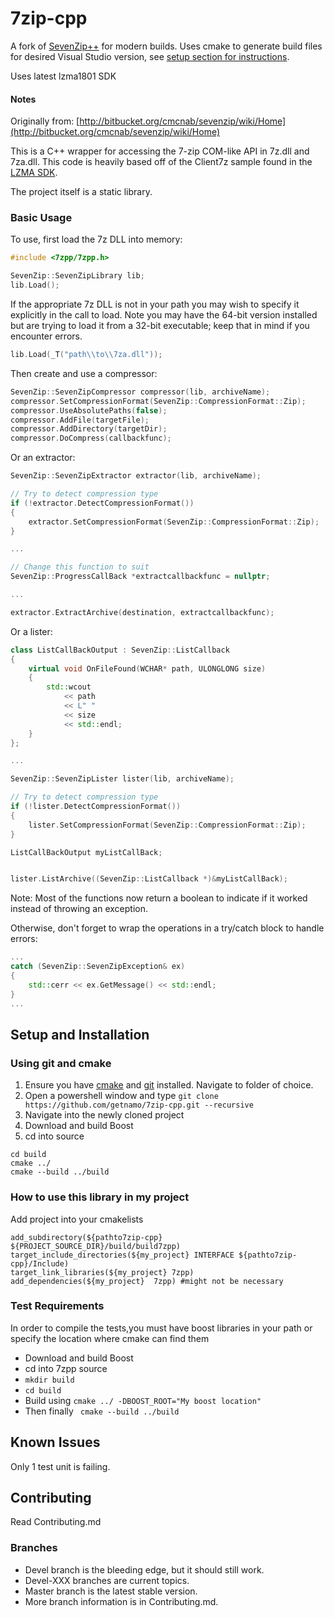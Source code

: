 # 7zip-cpp
A fork of [SevenZip++](http://bitbucket.org/cmcnab/sevenzip/wiki/Home) for modern builds. Uses cmake to generate build files for desired Visual Studio version, see [setup section for instructions](https://github.com/getnamo/7zip-cpp#using-git-and-cmake).

Uses latest lzma1801 SDK

#### Notes
Originally from:
[http://bitbucket.org/cmcnab/sevenzip/wiki/Home](http://bitbucket.org/cmcnab/sevenzip/wiki/Home)


This is a C++ wrapper for accessing the 7-zip COM-like API in 7z.dll and 7za.dll. This code is heavily based off of the Client7z sample found in the [LZMA SDK](http://www.7-zip.org/sdk.html).

The project itself is a static library.

### Basic Usage

To use, first load the 7z DLL into memory:

```cpp
#include <7zpp/7zpp.h>

SevenZip::SevenZipLibrary lib;
lib.Load();
```

If the appropriate 7z DLL is not in your path you may wish to specify it explicitly in the call to load. Note you may have the 64-bit version installed but are trying to load it from a 32-bit executable; keep that in mind if you encounter errors.

```cpp
lib.Load(_T("path\\to\\7za.dll"));
```

Then create and use a compressor:

```cpp
SevenZip::SevenZipCompressor compressor(lib, archiveName);
compressor.SetCompressionFormat(SevenZip::CompressionFormat::Zip);
compressor.UseAbsolutePaths(false);
compressor.AddFile(targetFile);
compressor.AddDirectory(targetDir);
compressor.DoCompress(callbackfunc);
```

Or an extractor:

```cpp
SevenZip::SevenZipExtractor extractor(lib, archiveName);

// Try to detect compression type
if (!extractor.DetectCompressionFormat())
{
	extractor.SetCompressionFormat(SevenZip::CompressionFormat::Zip);
}

...

// Change this function to suit
SevenZip::ProgressCallBack *extractcallbackfunc = nullptr;

...

extractor.ExtractArchive(destination, extractcallbackfunc);
```

Or a lister:

```cpp
class ListCallBackOutput : SevenZip::ListCallback
{
	virtual void OnFileFound(WCHAR* path, ULONGLONG size)
	{
		std::wcout
			<< path
			<< L" "
			<< size
			<< std::endl;
	}
};

...

SevenZip::SevenZipLister lister(lib, archiveName);

// Try to detect compression type
if (!lister.DetectCompressionFormat())
{
	lister.SetCompressionFormat(SevenZip::CompressionFormat::Zip);
}

ListCallBackOutput myListCallBack;


lister.ListArchive((SevenZip::ListCallback *)&myListCallBack);
```

Note:  Most of the functions now return a boolean to indicate if it worked
instead of throwing an exception.

Otherwise, don't forget to wrap the operations in a try/catch block to handle errors:

```cpp
...
catch (SevenZip::SevenZipException& ex)
{
    std::cerr << ex.GetMessage() << std::endl;
}
...
```

## Setup and Installation

### Using git and cmake
1. Ensure you have [cmake](https://cmake.org/download/) and [git](https://git-scm.com/downloads) installed. Navigate to folder of choice.
2. Open a powershell window and type ```git clone https://github.com/getnamo/7zip-cpp.git --recursive```
3. Navigate into the newly cloned project
4. Download and build Boost
5. cd into source 
``` mkdir build 
cd build 
cmake ../
cmake --build ../build 
```

### How to use this library in my project
Add project into your cmakelists 

```
add_subdirectory(${pathto7zip-cpp} ${PROJECT_SOURCE_DIR}/build/build7zpp)
target_include_directories(${my_project} INTERFACE ${pathto7zip-cpp}/Include)
target_link_libraries(${my_project} 7zpp)
add_dependencies(${my_project}  7zpp) #might not be necessary
```

### Test Requirements

In order to compile the tests,you must have boost libraries in your path or specify the location where cmake can find them

- Download and build Boost
- cd into 7zpp source 
- ``` mkdir build ```
- ``` cd build ```
- Build using ```cmake ../ -DBOOST_ROOT="My boost location" ```
- Then finally ``` cmake --build ../build```


## Known Issues

Only 1 test unit is failing.

## Contributing

Read Contributing.md

### Branches

- Devel branch is the bleeding edge, but it should still work.
- Devel-XXX branches are current topics.
- Master branch is the latest stable version.
- More branch information is in Contributing.md.
